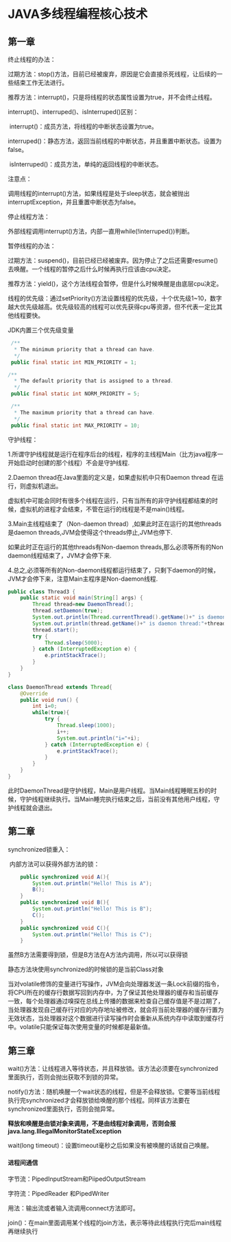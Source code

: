 # JAVA多线程编程核心技术



## 第一章

终止线程的办法：

​		过期方法：stop()方法，目前已经被废弃，原因是它会直接杀死线程，让后续的一些结束工作无法进行。

​		推荐方法：interrupt()，只是将线程的状态属性设置为true，并不会终止线程。

interrupt()、interruped()、isInterruped()区别：

​		interrupt()：成员方法，将线程的中断状态设置为true。

​		interruped()：静态方法，返回当前线程的中断状态，并且重置中断状态。设置为false。

​		isInterruped()：成员方法，单纯的返回线程的中断状态。

注意点：

​		调用线程的interrupt()方法，如果线程是处于sleep状态，就会被抛出interruptException，并且重置中断状态为false。

停止线程方法：

​		外部线程调用interrupt()方法，内部一直用while(!interruped())判断。

暂停线程的办法：

​		过期方法：suspend()，目前已经已经被废弃。因为停止了之后还需要resume()去唤醒。一个线程的暂停之后什么时候再执行应该由cpu决定。

​		推荐方法：yield()，这个方法线程会暂停，但是什么时候唤醒是由底层cpu决定。

线程的优先级：通过setPriority()方法设置线程的优先级，十个优先级1~10，数字越大优先级越高。优先级较高的线程可以优先获得cpu等资源，但不代表一定比其他线程要快。

JDK内置三个优先级变量

```java
 /**
  * The minimum priority that a thread can have.
  */
 public final static int MIN_PRIORITY = 1;

/**
  * The default priority that is assigned to a thread.
  */
 public final static int NORM_PRIORITY = 5;

 /**
  * The maximum priority that a thread can have.
  */
 public final static int MAX_PRIORITY = 10;
```

守护线程：

1.所谓守护线程就是运行在程序后台的线程，程序的主线程Main（比方java程序一开始启动时创建的那个线程）不会是守护线程.

2.Daemon thread在Java里面的定义是，如果虚拟机中只有Daemon thread 在运行，则虚拟机退出。 

  虚拟机中可能会同时有很多个线程在运行，只有当所有的非守护线程都结束的时候，虚拟机的进程才会结束，不管在运行的线程是不是main()线程。

3.Main主线程结束了（Non-daemon thread）,如果此时正在运行的其他threads是daemon threads,JVM会使得这个threads停止,JVM也停下.

  如果此时正在运行的其他threads有Non-daemon threads,那么必须等所有的Non daemon线程结束了，JVM才会停下来.

4.总之,必须等所有的Non-daemon线程都运行结束了，只剩下daemon的时候，JVM才会停下来，注意Main主程序是Non-daemon线程.

```java
public class Thread3 {
    public static void main(String[] args) {
        Thread thread=new DaemonThread();
        thread.setDaemon(true);
        System.out.println(Thread.currentThread().getName()+" is daemon thread:"+Thread.currentThread().isDaemon());
        System.out.println(thread.getName()+" is daemon thread:"+thread.isDaemon());
        thread.start();
        try {
            Thread.sleep(5000);
        } catch (InterruptedException e) {
            e.printStackTrace();
        }
    }
}

class DaemonThread extends Thread{
    @Override
    public void run() {
        int i=0;
        while(true){
            try {
                Thread.sleep(1000);
                i++;
                System.out.println("i="+i);
            } catch (InterruptedException e) {
                e.printStackTrace();
            }
        }
    }
}
```

此时DaemonThread是守护线程，Main是用户线程。当Main线程睡眠五秒的时候，守护线程继续执行。当Main睡完执行结束之后，当前没有其他用户线程，守护线程就会退出。



## 第二章

synchronized锁重入：

​	内部方法可以获得外部方法的锁：

```java
    public synchronized void A(){
        System.out.println("Hello! This is A");
        B();
    }
    public synchronized void B(){
        System.out.println("Hello! This is B");
        C();
    }
    public synchronized void C(){
        System.out.println("Hello! This is C");
    }
```



虽然B方法需要得到锁，但是B方法在A方法内调用，所以可以获得锁

静态方法块使用synchronized的时候锁的是当前Class对象

当对volatile修饰的变量进行写操作，JVM会向处理器发送一条Lock前缀的指令，将CPU所在的缓存行数据写回到内存中，为了保证其他处理器的缓存和当前缓存一致，每个处理器通过嗅探在总线上传播的数据来检查自己缓存值是不是过期了，当处理器发现自己缓存行对应的内存地址被修改，就会将当前处理器的缓存行置为无效状态，当处理器对这个数据进行读写操作时会重新从系统内存中读取到缓存行中。volatile只能保证每次使用变量的时候都是最新值。

 ## 第三章

wait()方法：让线程进入等待状态，并且释放锁。该方法必须要在synchronized里面执行，否则会抛出获取不到锁的异常。

notify()方法：随机唤醒一个wait状态的线程，但是不会释放锁。它要等当前线程执行完synchronized才会释放锁给唤醒的那个线程。同样该方法要在synchronized里面执行，否则会抛异常。

**释放和唤醒是由锁对象来调用，不是由线程对象调用，否则会报java.lang.IllegalMonitorStateException**

 wait(long timeout)：设置timeout毫秒之后如果没有被唤醒的话就自己唤醒。

#### 进程间通信

字节流：PipedInputStream和PiipedOutputStream

字符流：PipedReader 和PipedWriter

用法：输出流或者输入流调用connect方法即可。

join()：在main里面调用某个线程的join方法，表示等待此线程执行完后main线程再继续执行



 

